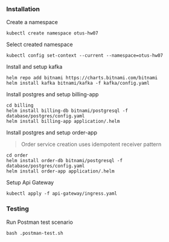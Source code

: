 ### Installation

Create a namespace

```shell
kubectl create namespace otus-hw07
```

Select created namespace

```shell
kubectl config set-context --current --namespace=otus-hw07
```

Install and setup kafka
```shell
helm repo add bitnami https://charts.bitnami.com/bitnami
helm install kafka bitnami/kafka -f kafka/config.yaml
```

Install postgres and setup billing-app
```shell
cd billing
helm install billing-db bitnami/postgresql -f database/postgres/config.yaml
helm install billing-app application/.helm
```

Install postgres and setup order-app

> Order service creation uses idempotent receiver pattern

```shell
cd order
helm install order-db bitnami/postgresql -f database/postgres/config.yaml
helm install order-app application/.helm
```


Setup Api Gateway
```shell
kubectl apply -f api-gateway/ingress.yaml
```

### Testing

Run Postman test scenario

```shell
bash .postman-test.sh
```